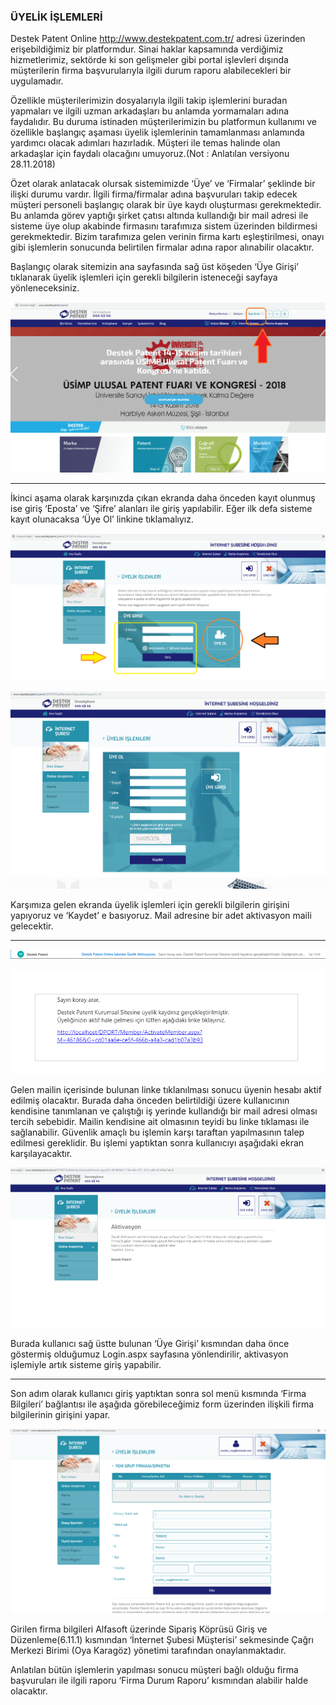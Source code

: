 ### ÜYELİK İŞLEMLERİ

Destek Patent Online http://www.destekpatent.com.tr/ adresi üzerinden erişebildiğimiz bir platformdur. Sinai haklar kapsamında verdiğimiz hizmetlerimiz, sektörde ki son gelişmeler gibi portal işlevleri dışında müşterilerin firma başvurularıyla ilgili durum raporu alabilecekleri bir uygulamadır.

Özellikle müşterilerimizin dosyalarıyla ilgili takip işlemlerini buradan yapmaları ve ilgili uzman arkadaşları bu anlamda yormamaları adına faydalıdır. Bu duruma istinaden müşterilerimizin bu platformun kullanımı ve özellikle başlangıç aşaması üyelik işlemlerinin tamamlanması anlamında yardımcı olacak adımları hazırladık. Müşteri ile temas halinde olan arkadaşlar için faydalı olacağını umuyoruz.(Not : Anlatılan versiyonu 28.11.2018)

Özet olarak anlatacak olursak sistemimizde ‘Üye’ ve ‘Firmalar’ şeklinde bir ilişki durumu vardır. İlgili firma/firmalar adına başvuruları takip edecek müşteri personeli başlangıç olarak bir üye kaydı oluşturması gerekmektedir. Bu anlamda görev yaptığı şirket çatısı altında kullandığı bir mail adresi ile sisteme üye olup akabinde firmasını tarafımıza sistem üzerinden bildirmesi gerekmektedir. Bizim tarafımıza gelen verinin firma kartı eşleştirilmesi, onayı gibi işlemlerin sonucunda belirtilen firmalar adına rapor alınabilir olacaktır.

Başlangıç olarak sitemizin ana sayfasında sağ üst köşeden ‘Üye Girişi’ tıklanarak üyelik işlemleri için gerekli bilgilerin isteneceği sayfaya yönleneceksiniz.

![destekonline](Görsel/do1.png)

---

İkinci aşama olarak karşınızda çıkan ekranda daha önceden kayıt olunmuş ise giriş ‘Eposta’ ve ‘Şifre’ alanları ile giriş yapılabilir. Eğer ilk defa sisteme kayıt olunacaksa ‘Üye Ol’ linkine tıklamalıyız.


![destekonline](Görsel/do2.png)

![destekonline](Görsel/do3.png)

Karşımıza gelen ekranda üyelik işlemleri için gerekli bilgilerin girişini yapıyoruz ve ‘Kaydet’ e basıyoruz. Mail adresine bir adet aktivasyon maili gelecektir.

---

![destekonline](Görsel/do4.png)

![destekonline](Görsel/do5.png)

Gelen mailin içerisinde bulunan linke tıklanılması sonucu üyenin hesabı aktif edilmiş olacaktır. Burada daha önceden belirtildiği üzere kullanıcının kendisine tanımlanan ve çalıştığı iş yerinde kullandığı bir mail adresi olması tercih sebebidir. Mailin kendisine ait olmasının teyidi bu linke tıklaması ile sağlanabilir. Güvenlik amaçlı bu işlemin karşı taraftan yapılmasının talep edilmesi gereklidir.
Bu işlemi yaptıktan sonra kullanıcıyı aşağıdaki ekran karşılayacaktır.

![destekonline](Görsel/do6.png)

Burada kullanıcı sağ üstte bulunan ‘Üye Girişi’ kısmından daha önce göstermiş olduğumuz Login.aspx sayfasına yönlendirilir, aktivasyon işlemiyle artık sisteme giriş yapabilir.

---

Son adım olarak kullanıcı giriş yaptıktan sonra sol menü kısmında ‘Firma Bilgileri’ bağlantısı ile aşağıda görebileceğimiz form üzerinden ilişkili firma bilgilerinin girişini yapar.

![destekonline](Görsel/do7.png)

Girilen firma bilgileri Alfasoft üzerinde Sipariş Köprüsü Giriş ve Düzenleme(6.11.1) kısmından ‘İnternet Şubesi Müşterisi’ sekmesinde Çağrı Merkezi Birimi (Oya Karagöz) yönetimi tarafından onaylanmaktadır.

Anlatılan bütün işlemlerin yapılması sonucu müşteri bağlı olduğu firma başvuruları ile ilgili raporu  ‘Firma Durum Raporu’ kısmından alabilir halde olacaktır.

